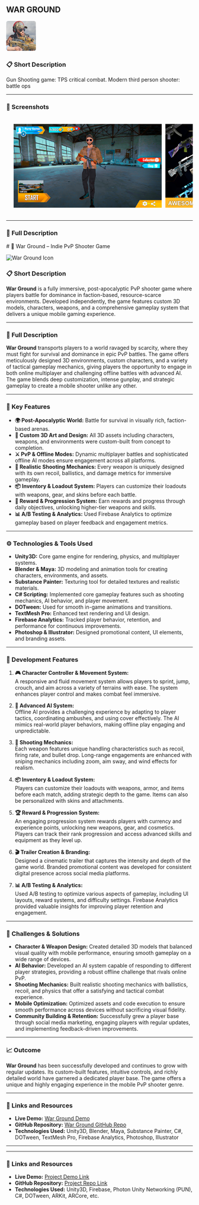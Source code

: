## WAR GROUND  
<p align="left">
  <img src="https://github.com/PunnamShanmukh/Portfolio/blob/main/War%20Ground/War%20Ground%20Game%20Icon.png?raw=true" alt="Project Icon" width="80">
</p>

### 📋 Short Description  
Gun Shooting game: TPS critical combat. Modern third person shooter: battle ops

---

### 📸 Screenshots  

<div style="display: flex; overflow-x: auto; padding: 20px;">
  <img src="https://github.com/PunnamShanmukh/Portfolio/blob/main/War%20Ground/War%20Ground%20Screanshot%201.jpg?raw=true" alt="Screenshot 1" width="400" style="margin-right: 10px;">
  <img src="https://github.com/PunnamShanmukh/Portfolio/blob/main/War%20Ground/War%20Ground%20Screanshot%202.jpg?raw=true" alt="Screenshot 2" width="400" style="margin-right: 10px;">
  <img src="https://github.com/PunnamShanmukh/Portfolio/blob/main/War%20Ground/War%20Ground%20Screanshot%203.jpg?raw=true" alt="Screenshot 3" width="400" style="margin-right: 10px;">
  <img src="https://github.com/PunnamShanmukh/Portfolio/blob/main/War%20Ground/War%20Ground%20Screanshot%204.jpg?raw=true" alt="Screenshot 4" width="400" style="margin-right: 10px;">
  <img src="https://github.com/PunnamShanmukh/Portfolio/blob/main/War%20Ground/War%20Ground%20Screanshot%205.jpg?raw=true" alt="Screenshot 5" width="400" style="margin-right: 10px;">
  <img src="https://github.com/PunnamShanmukh/Portfolio/blob/main/War%20Ground/War%20Ground%20Screanshot%206.jpg?raw=true" alt="Screenshot 6" width="400" style="margin-right: 10px;">
  <img src="https://github.com/PunnamShanmukh/Portfolio/blob/main/War%20Ground/War%20Ground%20Screanshot%207.jpg?raw=true" alt="Screenshot 7" width="400">
</div>

---

### 📝 Full Description  
<p align="justify">
# 🚀 War Ground – Indie PvP Shooter Game

<p align="left">
  <img src="https://your-icon-url.com/war-ground-icon.png" alt="War Ground Icon" width="100">
</p>

### 📋 Short Description  
**War Ground** is a fully immersive, post-apocalyptic PvP shooter game where players battle for dominance in faction-based, resource-scarce environments. Developed independently, the game features custom 3D models, characters, weapons, and a comprehensive gameplay system that delivers a unique mobile gaming experience.

---

### 📝 Full Description  
**War Ground** transports players to a world ravaged by scarcity, where they must fight for survival and dominance in epic PvP battles. The game offers meticulously designed 3D environments, custom characters, and a variety of tactical gameplay mechanics, giving players the opportunity to engage in both online multiplayer and challenging offline battles with advanced AI. The game blends deep customization, intense gunplay, and strategic gameplay to create a mobile shooter unlike any other.

---

### 🔑 Key Features

- **🌍 Post-Apocalyptic World:** Battle for survival in visually rich, faction-based arenas.
- **🎨 Custom 3D Art and Design:** All 3D assets including characters, weapons, and environments were custom-built from concept to completion.
- **⚔️ PvP & Offline Modes:** Dynamic multiplayer battles and sophisticated offline AI modes ensure engagement across all platforms.
- **🔫 Realistic Shooting Mechanics:** Every weapon is uniquely designed with its own recoil, ballistics, and damage metrics for immersive gameplay.
- **📦 Inventory & Loadout System:** Players can customize their loadouts with weapons, gear, and skins before each battle.
- **🏅 Reward & Progression System:** Earn rewards and progress through daily objectives, unlocking higher-tier weapons and skills.
- **📊 A/B Testing & Analytics:** Used Firebase Analytics to optimize gameplay based on player feedback and engagement metrics.

---

### ⚙️ Technologies & Tools Used

- **Unity3D:** Core game engine for rendering, physics, and multiplayer systems.
- **Blender & Maya:** 3D modeling and animation tools for creating characters, environments, and assets.
- **Substance Painter:** Texturing tool for detailed textures and realistic materials.
- **C# Scripting:** Implemented core gameplay features such as shooting mechanics, AI behavior, and player movement.
- **DOTween:** Used for smooth in-game animations and transitions.
- **TextMesh Pro:** Enhanced text rendering and UI design.
- **Firebase Analytics:** Tracked player behavior, retention, and performance for continuous improvements.
- **Photoshop & Illustrator:** Designed promotional content, UI elements, and branding assets.

---

### 🔧 Development Features

1. **🎮 Character Controller & Movement System:**  
   A responsive and fluid movement system allows players to sprint, jump, crouch, and aim across a variety of terrains with ease. The system enhances player control and makes combat feel immersive.

2. **🧠 Advanced AI System:**  
   Offline AI provides a challenging experience by adapting to player tactics, coordinating ambushes, and using cover effectively. The AI mimics real-world player behaviors, making offline play engaging and unpredictable.

3. **🔫 Shooting Mechanics:**  
   Each weapon features unique handling characteristics such as recoil, firing rate, and bullet drop. Long-range engagements are enhanced with sniping mechanics including zoom, aim sway, and wind effects for realism.

4. **📦 Inventory & Loadout System:**  
   Players can customize their loadouts with weapons, armor, and items before each match, adding strategic depth to the game. Items can also be personalized with skins and attachments.

5. **🏆 Reward & Progression System:**  
   An engaging progression system rewards players with currency and experience points, unlocking new weapons, gear, and cosmetics. Players can track their rank progression and access advanced skills and equipment as they level up.

6. **🎬 Trailer Creation & Branding:**  
   Designed a cinematic trailer that captures the intensity and depth of the game world. Branded promotional content was developed for consistent digital presence across social media platforms.

7. **📊 A/B Testing & Analytics:**  
   Used A/B testing to optimize various aspects of gameplay, including UI layouts, reward systems, and difficulty settings. Firebase Analytics provided valuable insights for improving player retention and engagement.

---

### 🚧 Challenges & Solutions

- **Character & Weapon Design:** Created detailed 3D models that balanced visual quality with mobile performance, ensuring smooth gameplay on a wide range of devices.
- **AI Behavior:** Developed an AI system capable of responding to different player strategies, providing a robust offline challenge that rivals online PvP.
- **Shooting Mechanics:** Built realistic shooting mechanics with ballistics, recoil, and physics that offer a satisfying and tactical combat experience.
- **Mobile Optimization:** Optimized assets and code execution to ensure smooth performance across devices without sacrificing visual fidelity.
- **Community Building & Retention:** Successfully grew a player base through social media marketing, engaging players with regular updates, and implementing feedback-driven improvements.

---

### 📈 Outcome
**War Ground** has been successfully developed and continues to grow with regular updates. Its custom-built features, intuitive controls, and richly detailed world have garnered a dedicated player base. The game offers a unique and highly engaging experience in the mobile PvP shooter genre.

---

### 🔗 Links and Resources

- **Live Demo:** [War Ground Demo](#)
- **GitHub Repository:** [War Ground GitHub Repo](#)
- **Technologies Used:** Unity3D, Blender, Maya, Substance Painter, C#, DOTween, TextMesh Pro, Firebase Analytics, Photoshop, Illustrator

---


</p>

---

### 🔗 Links and Resources  
- **Live Demo:** [Project Demo Link](#)
- **GitHub Repository:** [Project Repo Link](#)
- **Technologies Used:** Unity3D, Firebase, Photon Unity Networking (PUN), C#, DOTween, ARKit, ARCore, etc.
